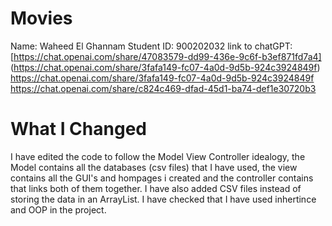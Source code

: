 # Movies
Name: Waheed El Ghannam
Student ID: 900202032
link to chatGPT: [https://chat.openai.com/share/47083579-dd99-436e-9c6f-b3ef871fd7a4]
(https://chat.openai.com/share/3fafa149-fc07-4a0d-9d5b-924c3924849f)
https://chat.openai.com/share/3fafa149-fc07-4a0d-9d5b-924c3924849f 
https://chat.openai.com/share/c824c469-dfad-45d1-ba74-def1e30720b3



# What I Changed 
I have edited the code to follow the Model View Controller idealogy, the Model contains all the databases (csv files) that I have used, the view contains all the GUI's and hompages i created and the controller contains that links both of them together. I have also added CSV files instead of storing the data in an ArrayList. I have checked that I have used inhertince and OOP in the project.
